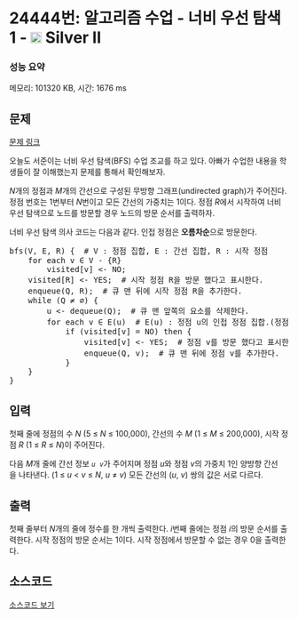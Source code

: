 # 24444번: 알고리즘 수업 - 너비 우선 탐색 1 - <img src="https://static.solved.ac/tier_small/9.svg" style="height:20px" /> Silver II

<!-- performance -->
### 성능 요약
메모리: 101320 KB, 시간: 1676 ms
<!-- end -->

## 문제

[문제 링크](https://boj.kr/24444)


<p>오늘도 서준이는 너비 우선 탐색(BFS) 수업 조교를 하고 있다.&nbsp;아빠가 수업한&nbsp;내용을 학생들이 잘 이해했는지 문제를 통해서 확인해보자.</p>

<p><em>N</em>개의 정점과 <em>M</em>개의 간선으로 구성된 무방향&nbsp;그래프(undirected graph)가 주어진다. 정점 번호는 1번부터 <em>N</em>번이고 모든 간선의 가중치는 1이다. 정점 <i>R</i>에서 시작하여 너비 우선 탐색으로&nbsp;노드를 방문할 경우 노드의 방문 순서를 출력하자.</p>

<p>너비 우선 탐색 의사 코드는&nbsp;다음과 같다.&nbsp;인접 정점은 <strong>오름차순</strong>으로 방문한다.</p>

<pre>bfs(V, E, R) {  # V : 정점 집합, E : 간선 집합, R : 시작 정점
&nbsp;   for each v ∈ V - {R}
&nbsp;       visited[v] &lt;- NO;
&nbsp;   visited[R] &lt;- YES;  # 시작 정점 R을 방문 했다고 표시한다.
&nbsp;   enqueue(Q, R);  # 큐 맨 뒤에 시작 정점 R을 추가한다.
&nbsp;   while (Q ≠ ∅) {
        u &lt;- dequeue(Q);  # 큐 맨 앞쪽의 요소를 삭제한다.
&nbsp;       for each v ∈ E(u)  # E(u) : 정점 u의 인접 정점 집합.(정점 번호를 <strong>오름차순</strong>으로 방문한다)
&nbsp;           if (visited[v] = NO) then {
                visited[v] &lt;- YES;  # 정점 v를 방문 했다고 표시한다.
&nbsp;               enqueue(Q, v);  # 큐 맨 뒤에 정점 v를 추가한다.
&nbsp;           }
&nbsp;   }
}</pre>



## 입력


<p>첫째 줄에 정점의 수&nbsp;<em>N</em>&nbsp;(5&nbsp;≤&nbsp;<em>N</em>&nbsp;≤ 100,000), 간선의 수&nbsp;<em>M</em>&nbsp;(1 ≤&nbsp;<em>M</em>&nbsp;≤ 200,000), 시작 정점 <em>R</em>&nbsp;(1 ≤&nbsp;<em>R</em>&nbsp;≤ <em>N</em>)이&nbsp;주어진다.</p>

<p>다음&nbsp;<em>M</em>개 줄에 간선 정보&nbsp;<code><em>u</em> <em>v</em></code>가 주어지며 정점 <em>u</em>와 정점&nbsp;<em>v</em>의 가중치 1인 양방향 간선을&nbsp;나타낸다. (1 ≤ <em>u</em> &lt;&nbsp;<em>v</em> ≤&nbsp;<em>N</em>, <em>u</em> ≠ <em>v</em>) 모든 간선의 (<em>u</em>, <em>v</em>) 쌍의 값은 서로 다르다.</p>



## 출력


<p>첫째 줄부터 <em>N</em>개의&nbsp;줄에 정수를 한 개씩 출력한다. <em>i</em>번째 줄에는 정점 <em>i</em>의 방문 순서를 출력한다. 시작&nbsp;정점의 방문 순서는 1이다. 시작&nbsp;정점에서 방문할 수 없는 경우 0을 출력한다.</p>



## 소스코드

[소스코드 보기](Main.java)
